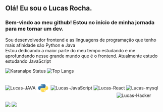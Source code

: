 ## Olá! Eu sou o Lucas Rocha.
### Bem-vindo ao meu github! Estou no início de minha jornada para me tornar um dev.
  
   Sou desenvolvedor frontend e as linguagens de programação que tenho mais afinidade são Python e Java<br>
   Estou dedicando a maior parte do meu tempo estudando e me aprofundando nesse grande mundo que é o frontend. Atualmente estudo estudando JavaScript<br>
   
![Karanalpe Status](https://github-readme-stats.vercel.app/api?username=plucasr02&show_icons=true&theme=tokyonight)
![Top Langs](https://github-readme-stats.vercel.app/api/top-langs/?username=plucasr02&layout=compact&theme=tokyonight)

</div>
<div style="display: inline_block"><br>

<img align="center" alt="Lucas-JAVA" height="30" width="40" src="https://cdn.jsdelivr.net/gh/devicons/devicon/icons/java/java-original.svg"/>
<img align="center" alt="Lucas-Python" height="30" width="40" src="https://raw.githubusercontent.com/devicons/devicon/master/icons/python/python-original.svg">
<img align="center" alt="Lucas-JavaScript" height="30" width="40" src="https://cdn.jsdelivr.net/gh/devicons/devicon@latest/icons/javascript/javascript-original.svg">
<img align="center" alt="Lucas-React" height="30" width="40" src="https://cdn.jsdelivr.net/gh/devicons/devicon@latest/icons/react/react-original.svg">
<img align="center" alt="Lucas-mysql" height="30" width="40" src="https://cdn.jsdelivr.net/gh/devicons/devicon@latest/icons/mysql/mysql-original-wordmark.svg"> 



<img align="right" alt="Lucas-Hacker" height="40%" width="30%" src="https://media.giphy.com/media/zOvBKUUEERdNm/giphy.gif">
</div>
  
##

<div> 
  
  <a href = "mailto:plucasr.developer@gmail.com"><img src="https://img.shields.io/badge/-Gmail-%23333?style=for-the-badge&logo=gmail&logoColor=white" target="_blank"></a>
  <a href="https://www.linkedin.com/in/plucasrdev/" target="_blank"><img src="https://img.shields.io/badge/-LinkedIn-%230077B5?style=for-the-badge&logo=linkedin&logoColor=white" target="_blank"></a>  
  
</div>
